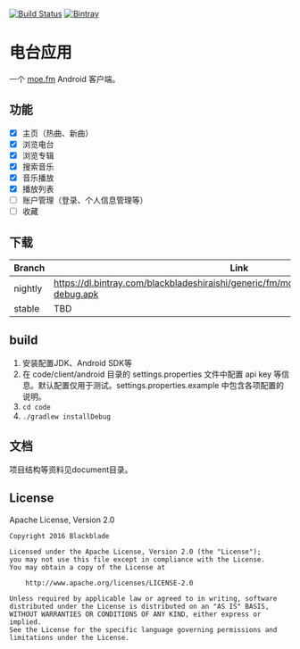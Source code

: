 [![Build Status](https://travis-ci.org/BlackbladeShiraishi/moefm.svg?branch=master)](https://travis-ci.org/BlackbladeShiraishi/moefm)
[![Bintray](https://img.shields.io/bintray/v/blackbladeshiraishi/generic/moefm.svg)](https://bintray.com/blackbladeshiraishi/generic/moefm/_latestVersion)

# 电台应用

一个 [moe.fm](http://moe.fm/) Android 客户端。

## 功能

- [x] 主页（热曲、新曲）
- [x] 浏览电台
- [x] 浏览专辑
- [x] 搜索音乐
- [x] 音乐播放
- [x] 播放列表
- [ ] 账户管理（登录、个人信息管理等）
- [ ] 收藏

## 下载

| Branch | Link |
| --- | --- |
| nightly | https://dl.bintray.com/blackbladeshiraishi/generic/fm/moe/android/nightly/apk/android-debug.apk |
| stable | TBD |

## build
1. 安装配置JDK、Android SDK等
2. 在 code/client/android 目录的 settings.properties 文件中配置 api key 等信息。默认配置仅用于测试。settings.properties.example 中包含各项配置的说明。
3. `cd code`
4. `./gradlew installDebug`

## 文档
项目结构等资料见document目录。

## License
Apache License, Version 2.0
```text
Copyright 2016 Blackblade

Licensed under the Apache License, Version 2.0 (the "License");
you may not use this file except in compliance with the License.
You may obtain a copy of the License at

    http://www.apache.org/licenses/LICENSE-2.0

Unless required by applicable law or agreed to in writing, software
distributed under the License is distributed on an "AS IS" BASIS,
WITHOUT WARRANTIES OR CONDITIONS OF ANY KIND, either express or implied.
See the License for the specific language governing permissions and
limitations under the License.
```
